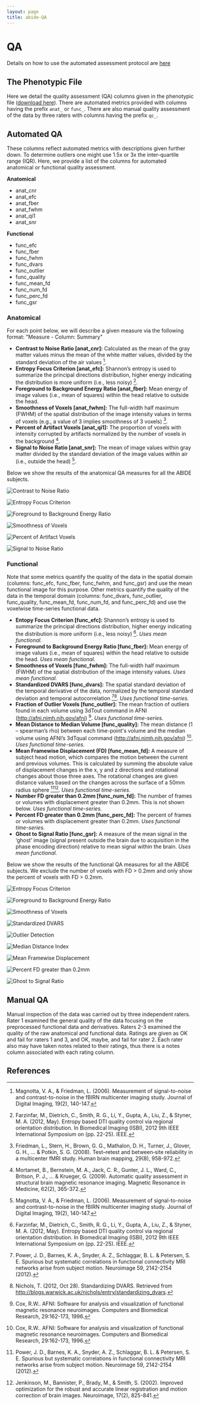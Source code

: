 ```yaml
---
layout: page
title: abide-QA
---
```



# QA

Details on how to use the automated assessment protocol are [here](http://preprocessed-connectomes-project.github.io/quality-assessment-protocol/)


## The Phenotypic File
Here we detail the quality assessment (QA) columns given in the phenotypic file ([download here](https://s3.amazonaws.com/fcp-indi/data/Projects/ABIDE_Initiative/Phenotypic_V1_0b_preprocessed1.csv)). There are automated metrics provided with columns having the prefix `anat_` or `func_`. There are also manual quality assessment of the data by three raters with columns having the prefix `qc_`.


## Automated QA

These columns reflect automated metrics with descriptions given further down. To determine outliers one might use 1.5x or 3x the inter-quartile range (IQR). Here, we provide a list of the columns for automated anatomical or functional quality assessment. 

**Anatomical**

* anat_cnr
* anat_efc
* anat_fber
* anat_fwhm
* anat_qi1
* anat_snr

**Functional**

* func_efc
* func_fber
* func_fwhm
* func_dvars
* func_outlier
* func_quality
* func_mean_fd
* func_num_fd
* func_perc_fd
* func_gsr

### Anatomical

For each point below, we will describe a given measure via the following format: "Measure - Column: Summary"

* **Contrast to Noise Ratio [anat_cnr]:** Calculated as the mean of the gray matter values minus the mean of the white matter values, divided by the standard deviation of the air values [^1].
* **Entropy Focus Criterion [anat_efc]:** Shannon’s entropy is used to summarize the principal directions distribution, higher energy indicating the distribution is more uniform (i.e., less noisy) [^2].
* **Foreground to Background Energy Ratio [anat_fber]:** Mean energy of image values (i.e., mean of squares) within the head relative to outside the head.
* **Smoothness of Voxels [anat_fwhm]:** The full-width half maximum (FWHM) of the spatial distribution of the image intensity values in terms of voxels (e.g., a value of 3 implies smoothness of 3 voxels) [^3].
* **Percent of Artifact Voxels [anat_qi1]:** The proportion of voxels with intensity corrupted by artifacts normalized by the number of voxels in the background [^4].
* **Signal to Noise Ratio [anat_snr]:** The mean of image values within gray matter divided by the standard deviation of the image values within air (i.e., outside the head) [^1].

Below we show the results of the anatomical QA measures for all the ABIDE subjects.

![Contrast to Noise Ratio](images/anat-plot1.png "Contrast to Noise Ratio")

![Entropy Focus Criterion](images/anat-plot2.png "Entropy Focus Criterion")

![Foreground to Background Energy Ratio](images/anat-plot3.png "Foreground to Background Energy Ratio")

![Smoothness of Voxels](images/anat-plot4.png "Smoothness of Voxels")

![Percent of Artifact Voxels](images/anat-plot5.png "Percent of Artifact Voxels")

![Signal to Noise Ratio](images/anat-plot6.png "Signal to Noise Ratio")

### Functional

Note that some metrics quantify the quality of the data in the spatial domain (columns: func_efc, func_fber, func_fwhm, and func_gsr) and use the mean functional image for this purpose. Other metrics quantify the quality of the data in the temporal domain (columns: func_dvars, func_outlier, func_quality, func_mean_fd, func_num_fd, and func_perc_fd) and use the voxelwise time-series functional data.

* **Entopy Focus Criterion [func_efc]:** Shannon’s entropy is used to summarize the principal directions distribution, higher energy indicating the distribution is more uniform (i.e., less noisy) [^2]. _Uses mean functional._
* **Foreground to Background Energy Ratio [func_fber]:** Mean energy of image values (i.e., mean of squares) within the head relative to outside the head. _Uses mean functional._
* **Smoothness of Voxels [func_fwhm]:** The full-width half maximum (FWHM) of the spatial distribution of the image intensity values. _Uses mean functional._
* **Standardized DVARS [func_dvars]:** The spatial standard deviation of the temporal derivative of the data, normalized by the temporal standard deviation and temporal autocorrelation [^5][^6]. _Uses functional time-series._
* **Fraction of Outlier Voxels [func_outlier]:** The mean fraction of outliers found in each volume using 3dTout command in AFNI (http://afni.nimh.nih.gov/afni) [^7]. _Uses functional time-series._
* **Mean Distance to Median Volume [func_quality]:** The mean distance (1 – spearman’s rho) between each time-point's volume and the median volume using AFNI’s 3dTqual command (http://afni.nimh.nih.gov/afni) [^7]. _Uses functional time-series._
* **Mean Framewise Displacement (FD) [func_mean_fd]:** A measure of subject head motion, which compares the motion between the current and previous volumes. This is calculated by summing the absolute value of displacement changes in the x, y and z directions and rotational changes about those three axes. The rotational changes are given distance values based on the changes across the surface of a 50mm radius sphere [^5][^8]. _Uses functional time-series._
* **Number FD greater than 0.2mm [func_num_fd]:** The number of frames or volumes with displacement greater than 0.2mm. This is not shown below. _Uses functional time-series._
* **Percent FD greater than 0.2mm [func_perc_fd]:** The percent of frames or volumes with displacement greater than 0.2mm. _Uses functional time-series._
* **Ghost to Signal Ratio [func_gsr]:** A measure of the mean signal in the ‘ghost’ image (signal present outside the brain due to acquisition in the phase encoding direction) relative to mean signal within the brain. _Uses mean functional._

Below we show the results of the functional QA measures for all the ABIDE subjects. We exclude the number of voxels with FD > 0.2mm and only show the percent of voxels with FD > 0.2mm.

![Entropy Focus Criterion](images/func-spat-plot1.png "Entropy Focus Criterion")

![Foreground to Background Energy Ratio](images/func-spat-plot2.png "Foreground to Background Energy Ratio")

![Smoothness of Voxels](images/func-spat-plot3.png "Smoothness of Voxels")

![Standardized DVARS](images/func-temp-plot1.png "Standardized DVARS")

![Outlier Detection](images/func-temp-plot2.png "Outlier Detection")

![Median Distance Index](images/func-temp-plot3.png "Median Distance Index")

![Mean Framewise Displacement](images/func-temp-plot4.png "Mean Framewise Displacement")

![Percent FD greater than 0.2mm](images/func-temp-plot5.png "Percent FD greater than 0.2mm")

![Ghost to Signal Ratio](images/func-spat-plot4.png "Ghost to Signal Ratio")


## Manual QA

Manual inspection of the data was carried out by three independent raters. Rater 1 examined the general quality of the data focusing on the preprocessed functional data and derivatives. Raters 2-3 examined the quality of the raw anatomical and functional data. Ratings are given as OK and fail for raters 1 and 3, and OK, maybe, and fail for rater 2. Each rater also may have taken notes related to their ratings, thus there is a notes column associated with each rating column.


## References

[^1]: Magnotta, V. A., & Friedman, L. (2006). Measurement of signal-to-noise and contrast-to-noise in the fBIRN multicenter imaging study. Journal of Digital Imaging, 19(2), 140-147.

[^2]: Farzinfar, M., Dietrich, C., Smith, R. G., Li, Y., Gupta, A., Liu, Z., & Styner, M. A. (2012, May). Entropy based DTI quality control via regional orientation distribution. In Biomedical Imaging (ISBI), 2012 9th IEEE International Symposium on (pp. 22-25). IEEE.

[^3]: Friedman, L., Stern, H., Brown, G. G., Mathalon, D. H., Turner, J., Glover, G. H., ... & Potkin, S. G. (2008). Test–retest and between‐site reliability in a multicenter fMRI study. Human brain mapping, 29(8), 958-972.

[^4]: Mortamet, B., Bernstein, M. A., Jack, C. R., Gunter, J. L., Ward, C., Britson, P. J., ... & Krueger, G. (2009). Automatic quality assessment in structural brain magnetic resonance imaging. Magnetic Resonance in Medicine, 62(2), 365-372.

[^5]: Power, J. D., Barnes, K. A., Snyder, A. Z., Schlaggar, B. L. & Petersen, S. E. Spurious but systematic correlations in functional connectivity MRI networks arise from subject motion. Neuroimage 59, 2142-2154 (2012).

[^6]: Nichols, T. (2012, Oct 28). Standardizing DVARS. Retrieved from http://blogs.warwick.ac.uk/nichols/entry/standardizing_dvars.

[^7]: Cox, R.W.. AFNI: Software for analysis and visualization of functional magnetic resonance neuroimages. Computers and Biomedical Research, 29:162-173, 1996.

[^8]: Jenkinson, M., Bannister, P., Brady, M., & Smith, S. (2002). Improved optimization for the robust and accurate linear registration and motion correction of brain images. Neuroimage, 17(2), 825-841.

[^9]: Giannelli, M., Diciotti, S., Tessa, C., & Mascalchi, M. (2010). Characterization of Nyquist ghost in EPI-fMRI acquisition sequences implemented on two clinical 1.5 T MR scanner systems: effect of readout bandwidth and echo spacing. Journal of Applied Clinical Medical Physics, 11(4).
